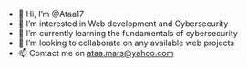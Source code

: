 - 👋 Hi, I’m @Ataa17
- 👀 I’m interested in Web development and Cybersecurity
- 🌱 I’m currently learning the fundamentals of cybersecurity
- 💞️ I’m looking to collaborate on any available web projects
- 📫 Contact me on ataa.mars@yahoo.com

<!---
Ataa17/Ataa17 is a ✨ special ✨ repository because its `README.md` (this file) appears on your GitHub profile.
You can click the Preview link to take a look at your changes.
--->
